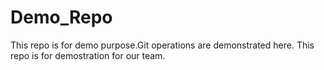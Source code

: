 # Demo_Repo
This repo is for demo purpose.Git operations are demonstrated here.
This repo is for demostration for our team.
